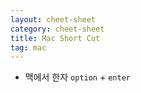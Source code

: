 ```yaml
---
layout: cheet-sheet
category: cheet-sheet
title: Mac Short Cut
tag: mac
---
```


- 맥에서 한자 `option` + `enter`
